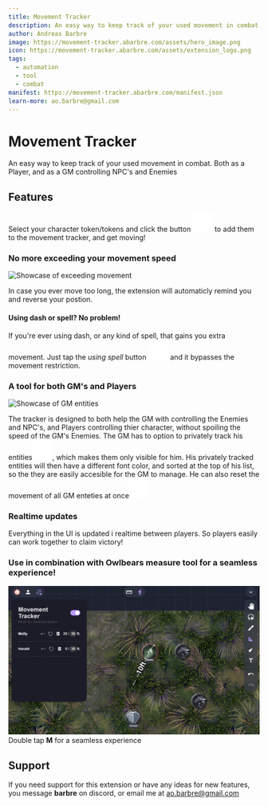 ```yaml
---
title: Movement Tracker
description: An easy way to keep track of your used movement in combat. Both as a Player, and as a GM controlling NPC's and Enemies
author: Andreas Barbre
image: https://movement-tracker.abarbre.com/assets/hero_image.png
icon: https://movement-tracker.abarbre.com/assets/extension_logo.png
tags:
  - automation
  - tool
  - combat
manifest: https://movement-tracker.abarbre.com/manifest.json
learn-more: ao.barbre@gmail.com
---
```


# Movement Tracker
An easy way to keep track of your used movement in combat. Both as a Player, and as a GM controlling NPC's and Enemies

## Features

Select your character token/tokens and click the button ![AddIcon](assets/contextMenu_add_icon.svg) to add them to the movement tracker, and get moving!

### No more exceeding your movement speed

![Showcase of exceeding movement](assets/movement_restriction_showcase.gif)

In case you ever move too long, the extension will automaticly remind you and reverse your postion.

#### Using dash or spell?  No problem!
If you're ever using dash, or any kind of spell, that gains you extra movement. Just tap the *using spell* button ![AddIcon](assets/using_spell_icon.svg) and it bypasses the movement restriction.

### A tool for both GM's and Players

![Showcase of GM entities](assets/GM_Player_showcase.png)

The tracker is designed to both help the GM with controlling the Enemies and NPC's, and Players controlling thier character, without spoiling the speed of the GM's Enemies. The GM has to option to privately track his entities![AddIcon](assets/contextMenuGM_add_icon.svg), which makes them only visible for him. His privately tracked entities will then have a different font color, and sorted at the top of his list, so the they are easily accesible for the GM to manage. He can also reset the movement of all GM enteties at once![AddIcon](assets/GM_reset_icon.svg)

### Realtime updates

Everything in the UI is updated i realtime between players. So players easily can work together to claim victory!

### Use in combination with Owlbears measure tool for a seamless experience!
![Showcase of using with measure tool](assets/seamless_experience_showcase.png)
Double tap **M** for a seamless experience

## Support

If you need support for this extension or have any ideas for new features, you message **barbre** on discord, or email me at <ao.barbre@gmail.com>